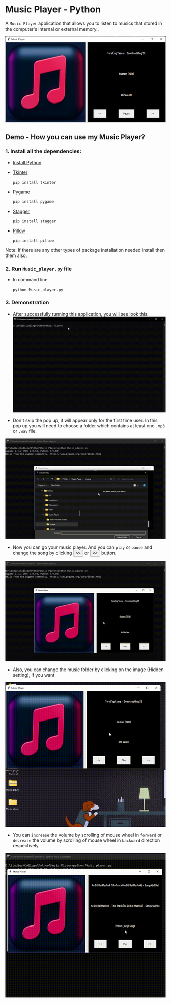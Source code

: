 # Music Player - Python

A `Music Player` application that allows you to listen to musics that stored in the computer's internal or external memory..

![Table Image](demo-related-assests/sc1.png)

## Demo - How you can use my Music Player?

### 1. Install all the dependencies:
- <a target="_blank" href="https://www.python.org/ftp/python/3.11.1/python-3.11.1-amd64.exe">Install Python</a>

- <a target="_blank" href="https://docs.python.org/3/library/tkinter.html">Tkinter</a>
    ```
    pip install tkinter
    ```
- <a target="_blank" href="https://docs.python.org/3/library/tkinter.html">Pygame</a>
    ```
    pip install pygame
    ```
- <a target="_blank" href="https://pypi.org/project/stagger/">Stagger</a>
    ```
    pip install stagger
    ```
- <a target="_blank" href="https://pillow.readthedocs.io/en/stable/">Pillow</a>
    ```
    pip install pillow
    ```
Note: If there are any other types of package installation needed install then them also.

### 2. Run `Music_player.py` file
- In command line

    ```
    python Music_player.py
    ```
### 3. Demonstration

- After successfully running this application, you will see look this:
![Screenshot](demo-related-assests/sc1.gif)

- Don't skip the pop up, it will appear only for the first time user. In this pop up you will need to choose a folder which contains at least one `.mp3` or `.wav` file.


![Screenshot](demo-related-assests/sc2.gif)

- Now you can go your music player. And you can `play` or `pause` and change the song by clicking <button>>></button> or <button><<</button> button.

![Screenshot](demo-related-assests/sc3.gif)

- Also, you can change the music folder by clicking on the image (Hidden setting), if you want

![Screenshot](demo-related-assests/sc4.gif)

-  You can `increase` the volume by scrolling of mouse wheel in `forward` or `decrease` the volume by scrolling of mouse wheel in `backward` direction respectively.

![Screenshot](demo-related-assests/sc5.gif)
